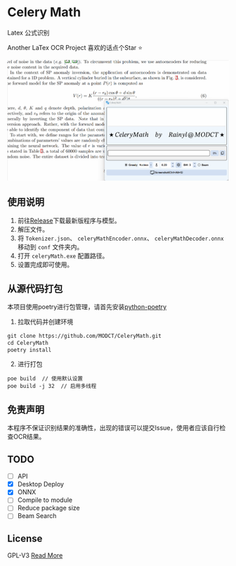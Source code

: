 # Celery Math

Latex 公式识别

Another LaTex OCR Project
喜欢的话点个Star :star:

![images/cmpreview.gif](https://github.com/MODCT/CeleryMath/blob/main/images/cmpreview.gif)

## 使用说明

1. 前往[Release](https://github.com/MODCT/CeleryMath/releases)下载最新版程序与模型。
2. 解压文件。
3. 将 `Tokenizer.json`、 `celeryMathEncoder.onnx`、 `celeryMathDecoder.onnx`  移动到 `conf` 文件夹内。
4. 打开 `celeryMath.exe`  配置路径。
5. 设置完成即可使用。

## 从源代码打包

本项目使用poetry进行包管理，请首先安装[python-poetry](https://python-poetry.org/)

1. 拉取代码并创建环境

```console
git clone https://github.com/MODCT/CeleryMath.git
cd CeleryMath
poetry install
```

2. 进行打包

```console
poe build  // 使用默认设置
poe build -j 32  // 启用多线程
```

## 免责声明

本程序不保证识别结果的准确性，出现的错误可以提交Issue，使用者应该自行检查OCR结果。

## TODO

- [ ] API
- [x] Desktop Deploy
- [x] ONNX
- [ ] Compile to module
- [ ] Reduce package size
- [ ] Beam Search

## License

GPL-V3
[Read More](LICENSE)

